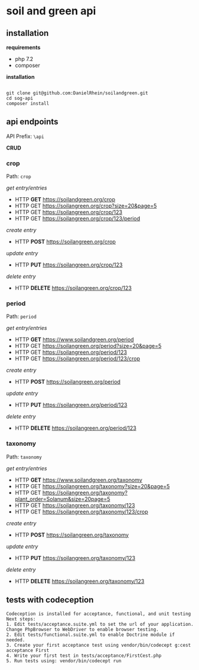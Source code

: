 # soil and green api

## installation

**requirements**
 - php 7.2
 - composer
 
**installation**

```

git clone git@github.com:DanielRhein/soilandgreen.git
cd sog-api
composer install

```  
 
## api endpoints

API Prefix: `\api`

**CRUD**


 
### crop

Path:  `crop`

*get entry/entries*
* HTTP **GET** https://soilandgreen.org/crop
* HTTP GET https://soilangreen.org/crop?size=20&page=5
* HTTP GET https://soilangreen.org/crop/123
* HTTP GET https://soilangreen.org/crop/123/period

*create entry* 
* HTTP **POST** https://soilangreen.org/crop

*update entry*
* HTTP **PUT** https://soilangreen.org/crop/123

*delete entry*
* HTTP **DELETE** https://soilangreen.org/crop/123

 
### period

Path: `period`

*get entry/entries*
* HTTP **GET** https://www.soilandgreen.org/period
* HTTP GET https://soilangreen.org/period?size=20&page=5
* HTTP GET https://soilangreen.org/period/123
* HTTP GET https://soilangreen.org/period/123/crop


*create entry* 
* HTTP **POST** https://soilangreen.org/period

*update entry*
* HTTP **PUT** https://soilangreen.org/period/123

*delete entry*
* HTTP **DELETE** https://soilangreen.org/period/123
 
### taxonomy

Path:  `taxonomy`

*get entry/entries*
* HTTP **GET** https://www.soilandgreen.org/taxonomy
* HTTP GET https://soilangreen.org/taxonomy?size=20&page=5
* HTTP GET https://soilangreen.org/taxonomy?plant_order=Solanum&size=20page=5
* HTTP GET https://soilangreen.org/taxonomy/123
* HTTP GET https://soilangreen.org/taxonomy/123/crop


*create entry* 
* HTTP **POST** https://soilangreen.org/taxonomy

*update entry*
* HTTP **PUT** https://soilangreen.org/taxonomy/123

*delete entry*
* HTTP **DELETE** https://soilangreen.org/taxonomy/123


## tests with codeception

```apacheconfig
Codeception is installed for acceptance, functional, and unit testing
Next steps:
1. Edit tests/acceptance.suite.yml to set the url of your application. Change PhpBrowser to WebDriver to enable browser testing.
2. Edit tests/functional.suite.yml to enable Doctrine module if needed.
3. Create your first acceptance test using vendor/bin/codecept g:cest acceptance First
4. Write your first test in tests/acceptance/FirstCest.php
5. Run tests using: vendor/bin/codecept run

```